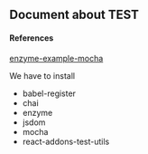 ## Document about TEST

#### References

[enzyme-example-mocha](https://github.com/lelandrichardson/enzyme-example-mocha)

We have to install

- babel-register
- chai
- enzyme
- jsdom
- mocha
- react-addons-test-utils
